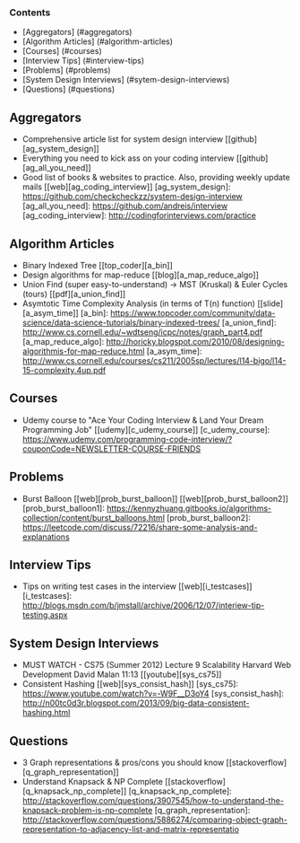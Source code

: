 ### Contents
* [Aggregators] (#aggregators)
* [Algorithm Articles] (#algorithm-articles)
* [Courses] (#courses)
* [Interview Tips] (#interview-tips)
* [Problems] (#problems)
* [System Design Interviews] (#sytem-design-interviews)
* [Questions] (#questions)

## Aggregators 
* Comprehensive article list for system design interview [[github][ag_system_design]]
* Everything you need to kick ass on your coding interview [[github][ag_all_you_need]]
* Good list of books & websites to practice. Also, providing weekly update mails [[web][ag_coding_interview]]
[ag_system_design]: https://github.com/checkcheckzz/system-design-interview
[ag_all_you_need]: https://github.com/andreis/interview
[ag_coding_interview]: http://codingforinterviews.com/practice

## Algorithm Articles
* Binary Indexed Tree [[top_coder][a_bin]]
* Design algorithms for map-reduce [[blog][a_map_reduce_algo]]
* Union Find (super easy-to-understand) -> MST (Kruskal) & Euler Cycles (tours) [[pdf][a_union_find]]
* Asymtotic Time Complexity Analysis (in terms of T(n) function) [[slide][a_asym_time]]
[a_bin]: https://www.topcoder.com/community/data-science/data-science-tutorials/binary-indexed-trees/
[a_union_find]: http://www.cs.cornell.edu/~wdtseng/icpc/notes/graph_part4.pdf
[a_map_reduce_algo]: http://horicky.blogspot.com/2010/08/designing-algorithmis-for-map-reduce.html
[a_asym_time]: http://www.cs.cornell.edu/courses/cs211/2005sp/lectures/l14-bigo/l14-15-complexity.4up.pdf

## Courses
* Udemy course to "Ace Your Coding Interview & Land Your Dream Programming Job" [[udemy][c_udemy_course]]
[c_udemy_course]: https://www.udemy.com/programming-code-interview/?couponCode=NEWSLETTER-COURSE-FRIENDS

## Problems
* Burst Balloon [[web][prob_burst_balloon]] [[web][prob_burst_balloon2]]
[prob_burst_balloon1]: https://kennyzhuang.gitbooks.io/algorithms-collection/content/burst_balloons.html
[prob_burst_balloon2]: https://leetcode.com/discuss/72216/share-some-analysis-and-explanations

## Interview Tips
* Tips on writing test cases in the interview [[web][i_testcases]]
[i_testcases]: http://blogs.msdn.com/b/jmstall/archive/2006/12/07/interiew-tip-testing.aspx

## System Design Interviews
* MUST WATCH - CS75 (Summer 2012) Lecture 9 Scalability Harvard Web Development David Malan 11:13 [[youtube][sys_cs75]] 
* Consistent Hashing [[web][sys_consist_hash]]
[sys_cs75]: https://www.youtube.com/watch?v=-W9F__D3oY4
[sys_consist_hash]: http://n00tc0d3r.blogspot.com/2013/09/big-data-consistent-hashing.html

## Questions
* 3 Graph representations & pros/cons you should know [[stackoverflow][q_graph_representation]]
* Understand Knapsack & NP Complete [[stackoverflow][q_knapsack_np_complete]]
[q_knapsack_np_complete]: http://stackoverflow.com/questions/3907545/how-to-understand-the-knapsack-problem-is-np-complete
[q_graph_representation]: http://stackoverflow.com/questions/5886274/comparing-object-graph-representation-to-adjacency-list-and-matrix-representatio
